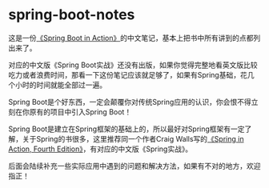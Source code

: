 # spring-boot-notes

这是一份[《Spring Boot in Action》](https://manning.com/books/spring-boot-in-action)的中文笔记，基本上把书中所有讲到的点都列出来了。

对应的中文版《Spring Boot实战》还没有出版，如果你觉得完整地看英文版比较吃力或者浪费时间，那看一下这份笔记应该就足够了，如果有Spring基础，花几个小时的时间就能全部过一遍。

Spring Boot是个好东西，一定会颠覆你对传统Spring应用的认识，你会恨不得立刻在你原有的项目中引入Spring Boot！

Spring Boot是建立在Spring框架的基础上的，所以最好对Spring框架有一定了解，关于Spring的书很多，这里推荐同一个作者Craig Walls写的[《Spring in Action, Fourth Edition》](https://manning.com/books/spring-in-action-fourth-edition)，有对应的中文版《Spring实战》。

后面会陆续补充一些实际应用中遇到的问题和解决方法，如果有不对的地方，欢迎指正！